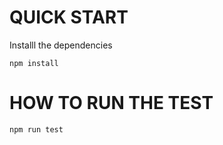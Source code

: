 # QUICK START
Installl the dependencies
```
npm install
```

# HOW TO RUN THE TEST
```
npm run test
```
